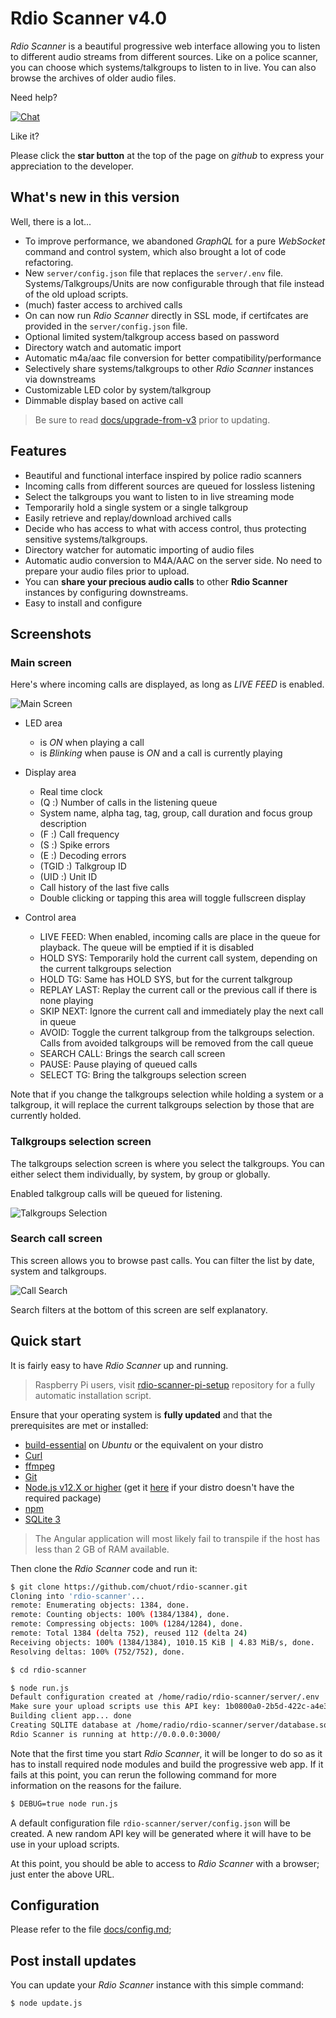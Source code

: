 # Rdio Scanner v4.0

*Rdio Scanner* is a beautiful progressive web interface allowing you to listen to different audio streams from different sources. Like on a police scanner, you can choose which systems/talkgroups to listen to in live. You can also browse the archives of older audio files.

Need help?

[![Chat](https://img.shields.io/gitter/room/rdio-scanner/Lobby.svg)](https://gitter.im/rdio-scanner/Lobby?utm_source=share-link&utm_medium=link&utm_campaign=share-link)

Like it?

Please click the **star button** at the top of the page on *github* to express your appreciation to the developer.

## What's new in this version

Well, there is a lot...

* To improve performance, we abandoned *GraphQL* for a pure *WebSocket* command and control system, which also brought a lot of code refactoring.
* New `server/config.json` file that replaces the `server/.env` file. Systems/Talkgroups/Units are now configurable through that file instead of the old upload scripts.
* (much) faster access to archived calls
* On can now run *Rdio Scanner* directly in SSL mode, if certifcates are provided in the `server/config.json` file.
* Optional limited system/talkgroup access based on password
* Directory watch and automatic import
* Automatic m4a/aac file conversion for better compatibility/performance
* Selectively share systems/talkgroups to other *Rdio Scanner* instances via downstreams
* Customizable LED color by system/talkgroup
* Dimmable display based on active call

> Be sure to read [docs/upgrade-from-v3](./docs/upgrade-from-v3.md) prior to updating.

## Features

* Beautiful and functional interface inspired by police radio scanners
* Incoming calls from different sources are queued for lossless listening
* Select the talkgroups you want to listen to in live streaming mode
* Temporarily hold a single system or a single talkgroup
* Easily retrieve and replay/download archived calls
* Decide who has access to what with access control, thus protecting sensitive systems/talkgroups.
* Directory watcher for automatic importing of audio files
* Automatic audio conversion to M4A/AAC on the server side. No need to prepare your audio files prior to upload.
* You can **share your precious audio calls** to other **Rdio Scanner** instances by configuring downstreams.
* Easy to install and configure

## Screenshots

### Main screen

Here's where incoming calls are displayed, as long as *LIVE FEED* is enabled.

![Main Screen](./docs/images/rdio_scanner_main.png?raw=true "Main Screen")

* LED area
  * is *ON* when playing a call
  * is *Blinking* when pause is *ON* and a call is currently playing

* Display area
  * Real time clock
  * (Q :) Number of calls in the listening queue
  * System name, alpha tag, tag, group, call duration and focus group description
  * (F :) Call frequency
  * (S :) Spike errors
  * (E :) Decoding errors
  * (TGID :) Talkgroup ID
  * (UID :) Unit ID
  * Call history of the last five calls
  * Double clicking or tapping this area will toggle fullscreen display

* Control area
  * LIVE FEED: When enabled, incoming calls are place in the queue for playback. The queue will be emptied if it is disabled
  * HOLD SYS: Temporarily hold the current call system, depending on the current talkgroups selection
  * HOLD TG: Same has HOLD SYS, but for the current talkgroup
  * REPLAY LAST: Replay the current call or the previous call if there is none playing
  * SKIP NEXT: Ignore the current call and immediately play the next call in queue
  * AVOID: Toggle the current talkgroup from the talkgroups selection. Calls from avoided talkgroups will be removed from the call queue
  * SEARCH CALL: Brings the search call screen
  * PAUSE: Pause playing of queued calls
  * SELECT TG: Bring the talkgroups selection screen

Note that if you change the talkgroups selection while holding a system or a talkgroup, it will replace the current talkgroups selection by those that are currently holded.

### Talkgroups selection screen

The talkgroups selection screen is where you select the talkgroups. You can either select them individually, by system, by group or globally.

Enabled talkgroup calls will be queued for listening.

![Talkgroups Selection](./docs/images/rdio_scanner_select.png?raw=true "Talkgroups Selection")

### Search call screen

This screen allows you to browse past calls. You can filter the list by date, system and talkgroups.

![Call Search](./docs/images/rdio_scanner_search.png?raw=true "Call Search")

Search filters at the bottom of this screen are self explanatory.

## Quick start

It is fairly easy to have *Rdio Scanner* up and running.

> Raspberry Pi users, visit [rdio-scanner-pi-setup](https://github.com/chuot/rdio-scanner-pi-setup) repository for a fully automatic installation script.

Ensure that your operating system is **fully updated** and that the prerequisites are met or installed:

* [build-essential](https://packages.ubuntu.com/search?keywords=build-essential) on *Ubuntu* or the equivalent on your distro
* [Curl](https://git-scm.com/downloads)
* [ffmpeg](https://www.ffmpeg.org/)
* [Git](https://git-scm.com/downloads)
* [Node.js v12.X or higher](https://nodejs.org/en/download/) (get it [here](https://github.com/nodesource/distributions) if your distro doesn't have the required package)
* [npm](https://www.npmjs.com/get-npm)
* [SQLite 3](https://www.sqlite.org/download.html)

> The Angular application will most likely fail to transpile if the host has less than 2 GB of RAM available.

Then clone the *Rdio Scanner* code and run it:

```bash
$ git clone https://github.com/chuot/rdio-scanner.git
Cloning into 'rdio-scanner'...
remote: Enumerating objects: 1384, done.
remote: Counting objects: 100% (1384/1384), done.
remote: Compressing objects: 100% (1284/1284), done.
remote: Total 1384 (delta 752), reused 112 (delta 24)
Receiving objects: 100% (1384/1384), 1010.15 KiB | 4.83 MiB/s, done.
Resolving deltas: 100% (752/752), done.

$ cd rdio-scanner

$ node run.js
Default configuration created at /home/radio/rdio-scanner/server/.env
Make sure your upload scripts use this API key: 1b0800a0-2b5d-422c-a4e3-972d5c1d32ff
Building client app... done
Creating SQLITE database at /home/radio/rdio-scanner/server/database.sqlite... done
Rdio Scanner is running at http://0.0.0.0:3000/
```

Note that the first time you start *Rdio Scanner*, it will be longer to do so as it has to install required node modules and build the progressive web app. If it fails at this point, you can rerun the following command for more information on the reasons for the failure.

```bash
$ DEBUG=true node run.js
```

A default configuration file `rdio-scanner/server/config.json` will be created. A new random API key will be generated where it will have to be use in your upload scripts.

At this point, you should be able to access to *Rdio Scanner* with a browser; just enter the above URL.

## Configuration

Please refer to the file [docs/config.md](./docs/config.md);

## Post install updates

You can update your *Rdio Scanner* instance with this simple command:

```bash
$ node update.js
```
